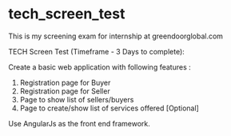 # tech_screen_test
This is my screening exam for internship at greendoorglobal.com

TECH Screen Test (Timeframe - 3 Days to complete):
 
Create a basic web application with following features :
 
1. Registration page for Buyer
2. Registration page for Seller
3. Page to show list of sellers/buyers
4. Page to create/show list of services offered [Optional]
 
Use AngularJs as the front end framework.
